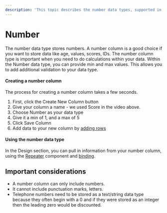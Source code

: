 ```yaml
---
description: 'This topic describes the number data types, supported in Budibase'
---
```


# Number

The number data type stores numbers.  A number column is a good choice if you want to store data like age,  values, scores, IDs. The number column type is important when you need to do calculations within your data. Within the Number data type, you can provide min and max values. This allows you to add additional validation to your data type. 



#### Creating a number column

The process for creating a number column takes a few seconds.

1. First, click the Create New Column button
2. Give your column a name - we used Score in the video above.
3. Choose Number as your data type
4. Give it a min of 1, and a max of 5
5. Click Save Column
6. Add data to your new column by [adding rows](../tables/rows.md)

#### 

#### Using the number data type

In the Design section, you can pull in information from your number column, using the [Repeater](../../design/components/repeater.md) component and [binding](../../design/binding.md).

## Important considerations

* A number column can only include numbers. 
* It cannot include punctuation marks, letters.
* Telephone numbers need to be stored as a text/string data type because they often begin with a 0 and if they were stored as an integer then the leading zero would be discounted.




